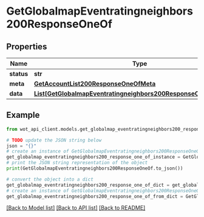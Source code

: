 # GetGlobalmapEventratingneighbors200ResponseOneOf


## Properties

Name | Type | Description | Notes
------------ | ------------- | ------------- | -------------
**status** | **str** |  | 
**meta** | [**GetAccountList200ResponseOneOfMeta**](GetAccountList200ResponseOneOfMeta.md) |  | 
**data** | [**List[GetGlobalmapEventratingneighbors200ResponseOneOfDataInner]**](GetGlobalmapEventratingneighbors200ResponseOneOfDataInner.md) |  | 

## Example

```python
from wot_api_client.models.get_globalmap_eventratingneighbors200_response_one_of import GetGlobalmapEventratingneighbors200ResponseOneOf

# TODO update the JSON string below
json = "{}"
# create an instance of GetGlobalmapEventratingneighbors200ResponseOneOf from a JSON string
get_globalmap_eventratingneighbors200_response_one_of_instance = GetGlobalmapEventratingneighbors200ResponseOneOf.from_json(json)
# print the JSON string representation of the object
print(GetGlobalmapEventratingneighbors200ResponseOneOf.to_json())

# convert the object into a dict
get_globalmap_eventratingneighbors200_response_one_of_dict = get_globalmap_eventratingneighbors200_response_one_of_instance.to_dict()
# create an instance of GetGlobalmapEventratingneighbors200ResponseOneOf from a dict
get_globalmap_eventratingneighbors200_response_one_of_from_dict = GetGlobalmapEventratingneighbors200ResponseOneOf.from_dict(get_globalmap_eventratingneighbors200_response_one_of_dict)
```
[[Back to Model list]](../README.md#documentation-for-models) [[Back to API list]](../README.md#documentation-for-api-endpoints) [[Back to README]](../README.md)


